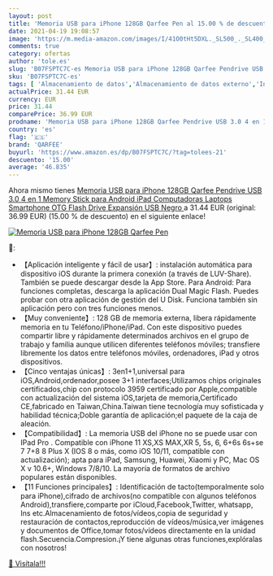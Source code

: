```yaml
---
layout: post
title: 'Memoria USB para iPhone 128GB Qarfee Pen al 15.00 % de descuento'
date: 2021-04-19 19:08:57
image: 'https://m.media-amazon.com/images/I/41O0tHt5DXL._SL500_._SL400_.jpg'
comments: true
category: ofertas
author: 'tole.es'
slug: 'B07FSPTC7C-es Memoria USB para iPhone 128GB Qarfee Pendrive USB 3.0 4 en...'
sku: 'B07FSPTC7C-es'
tags: [ 'Almacenamiento de datos','Almacenamiento de datos externo','Informática','Memorias USB','ipad','iphone','qarfee', ]
actualPrice: 31.44 EUR
currency: EUR
price: 31.44
comparePrice: 36.99 EUR
prodname: 'Memoria USB para iPhone 128GB Qarfee Pendrive USB 3.0 4 en 1 Memory Stick para Android iPad Computadoras Laptops Smartphone OTG Flash Drive Expansión USB Negro '
country: 'es'
flag: '🇪🇸'
brand: 'QARFEE'
buyurl: 'https://www.amazon.es/dp/B07FSPTC7C/?tag=tolees-21'
descuento: '15.00'
average: '46.835'
---
```


Ahora mismo tienes [Memoria USB para iPhone 128GB Qarfee Pendrive USB 3.0 4 en 1 Memory Stick para Android iPad Computadoras Laptops Smartphone OTG Flash Drive Expansión USB Negro ](https://www.amazon.es/dp/B07FSPTC7C/?tag=tolees-21) a 31.44 EUR (original: 36.99 EUR) (15.00 %  de descuento) en el siguiente enlace!

[![Memoria USB para iPhone 128GB Qarfee Pen](https://m.media-amazon.com/images/I/41O0tHt5DXL._SL500_._SL400_.jpg)](https://www.amazon.es/dp/B07FSPTC7C/?tag=tolees-21)

🔎:

- 【Aplicación inteligente y fácil de usar】: instalación automática para dispositivo iOS durante la primera conexión (a través de LUV-Share). También se puede descargar desde la App Store. Para Android: Para funciones completas, descarga la aplicación Dual Magic Flash. Puedes probar con otra aplicación de gestión del U Disk. Funciona también sin aplicación pero con tres funciones menos.
- 【Muy conveniente】: 128 GB de memoria externa, libera rápidamente memoria en tu Teléfono/iPhone/iPad. Con este dispositivo puedes compartir libre y rápidamente determinados archivos en el grupo de trabajo y familia aunque utilicen diferentes teléfonos móviles; transfiere libremente los datos entre teléfonos móviles, ordenadores, iPad y otros dispositivos.
- 【Cinco ventajas únicas】: 3en1+1,universal para iOS,Android,ordenador,posee 3+1 interfaces;Utilizamos chips originales certificados,chip con protocolo 3959 certificado por Apple,compatible con actualización del sistema iOS,tarjeta de memoria,Certificado CE,fabricado en Taiwan,China.Taiwan tiene tecnología muy sofisticada y habilidad técnica;Doble garantía de aplicación;el paquete de la caja de aleación.
- 【Compatibilidad】: La memoria USB del iPhone no se puede usar con IPad Pro . Compatible con iPhone 11 XS,XS MAX,XR 5, 5s, 6, 6+6s 6s+se 7 7+8 8 Plus X (IOS 8 o más, como iOS 10/11, compatible con actualización); apta para iPad, Samsung, Huawei, Xiaomi y PC, Mac OS X v 10.6+, Windows 7/8/10. La mayoría de formatos de archivo populares están disponibles.
- 【11 Funciones principales】: Identificación de tacto(temporalmente solo para iPhone),cifrado de archivos(no compatible con algunos teléfonos Android),transfiere,comparte por iCloud,Facebook,Twitter, whatsapp, Ins etc.Almacenamiento de fotos/vídeos,copia de seguridad y restauración de contactos,reproducción de vídeos/música,ver imágenes y documentos de Office,tomar fotos/vídeos directamente en la unidad flash.Secuencia.Compresion.¡Y tiene algunas otras funciones,explóralas con nosotros!

[🛒 Visítala!!!](https://www.amazon.es/dp/B07FSPTC7C/?tag=tolees-21)
